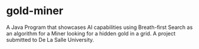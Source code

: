 # gold-miner
A Java Program that showcases AI capabilities using Breath-first Search as an algorithm for a Miner looking for a hidden gold in a grid. A project submitted to De La Salle University.
